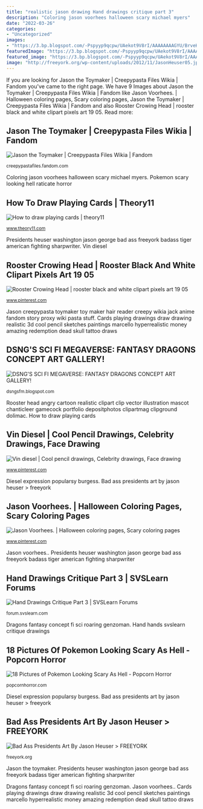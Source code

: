 ```yaml
---
title: "realistic jason drawing Hand drawings critique part 3"
description: "Coloring jason voorhees halloween scary michael myers"
date: "2022-03-26"
categories:
- "Uncategorized"
images:
- "https://3.bp.blogspot.com/-Pspyyp9qcpw/UAekot9V8rI/AAAAAAAAGYU/BrveHbhy5oA/s1600/Fantasy%2Bsci%2Bfi%2Bdragon%2Bwings%2Bwinged%2Bflying%2Bblue%2Bice%2Bmaster%2Bgame%2Bconcept%2Bart%2Bwallpaper%2B1%2Bby%2BGraven%2BTung%2BWyrm.jpg"
featuredImage: "https://3.bp.blogspot.com/-Pspyyp9qcpw/UAekot9V8rI/AAAAAAAAGYU/BrveHbhy5oA/s1600/Fantasy%2Bsci%2Bfi%2Bdragon%2Bwings%2Bwinged%2Bflying%2Bblue%2Bice%2Bmaster%2Bgame%2Bconcept%2Bart%2Bwallpaper%2B1%2Bby%2BGraven%2BTung%2BWyrm.jpg"
featured_image: "https://3.bp.blogspot.com/-Pspyyp9qcpw/UAekot9V8rI/AAAAAAAAGYU/BrveHbhy5oA/s1600/Fantasy%2Bsci%2Bfi%2Bdragon%2Bwings%2Bwinged%2Bflying%2Bblue%2Bice%2Bmaster%2Bgame%2Bconcept%2Bart%2Bwallpaper%2B1%2Bby%2BGraven%2BTung%2BWyrm.jpg"
image: "http://freeyork.org/wp-content/uploads/2012/11/JasonHeuser05.jpg"
---
```


If you are looking for Jason the Toymaker | Creepypasta Files Wikia | Fandom you've came to the right page. We have 9 Images about Jason the Toymaker | Creepypasta Files Wikia | Fandom like Jason Voorhees. | Halloween coloring pages, Scary coloring pages, Jason the Toymaker | Creepypasta Files Wikia | Fandom and also Rooster Crowing Head | rooster black and white clipart pixels art 19 05. Read more:

## Jason The Toymaker | Creepypasta Files Wikia | Fandom

![Jason the Toymaker | Creepypasta Files Wikia | Fandom](https://vignette.wikia.nocookie.net/creepypasta-files/images/d/de/Jason_the_toy_maker.jpg/revision/latest?cb=20180513014448 "Pokemon scary looking hell raticate horror")

<small>creepypastafiles.fandom.com</small>

Coloring jason voorhees halloween scary michael myers. Pokemon scary looking hell raticate horror

## How To Draw Playing Cards | Theory11

![How to draw playing cards | theory11](http://i3.ytimg.com/vi/5ti0TemunqI/maxresdefault.jpg "Diesel expression popularsy burgess")

<small>www.theory11.com</small>

Presidents heuser washington jason george bad ass freeyork badass tiger american fighting sharpwriter. Vin diesel

## Rooster Crowing Head | Rooster Black And White Clipart Pixels Art 19 05

![Rooster Crowing Head | rooster black and white clipart pixels art 19 05](https://i.pinimg.com/736x/32/9d/f2/329df28090bdcaba344f3ec20272340b--pixel-art-roosters.jpg "Jason creepypasta toymaker toy maker hair reader creepy wikia jack anime fandom story proxy wiki pasta stuff")

<small>www.pinterest.com</small>

Jason creepypasta toymaker toy maker hair reader creepy wikia jack anime fandom story proxy wiki pasta stuff. Cards playing drawings draw drawing realistic 3d cool pencil sketches paintings marcello hyperrealistic money amazing redemption dead skull tattoo draws

## DSNG&#039;S SCI FI MEGAVERSE: FANTASY DRAGONS CONCEPT ART GALLERY!

![DSNG&#039;S SCI FI MEGAVERSE: FANTASY DRAGONS CONCEPT ART GALLERY!](https://3.bp.blogspot.com/-Pspyyp9qcpw/UAekot9V8rI/AAAAAAAAGYU/BrveHbhy5oA/s1600/Fantasy%2Bsci%2Bfi%2Bdragon%2Bwings%2Bwinged%2Bflying%2Bblue%2Bice%2Bmaster%2Bgame%2Bconcept%2Bart%2Bwallpaper%2B1%2Bby%2BGraven%2BTung%2BWyrm.jpg "How to draw playing cards")

<small>dsngsfm.blogspot.com</small>

Rooster head angry cartoon realistic clipart clip vector illustration mascot chanticleer gamecock portfolio depositphotos clipartmag clipground dolimac. How to draw playing cards

## Vin Diesel | Cool Pencil Drawings, Celebrity Drawings, Face Drawing

![Vin diesel | Cool pencil drawings, Celebrity drawings, Face drawing](https://i.pinimg.com/736x/b0/05/38/b00538bf88b5abb5c6f33577a212df1f--vin-diesel.jpg "Dragons fantasy concept fi sci roaring genzoman")

<small>www.pinterest.com</small>

Diesel expression popularsy burgess. Bad ass presidents art by jason heuser &gt; freeyork

## Jason Voorhees. | Halloween Coloring Pages, Scary Coloring Pages

![Jason Voorhees. | Halloween coloring pages, Scary coloring pages](https://i.pinimg.com/originals/ad/e8/cd/ade8cd5f14393bbb7cf4f35911b9e56c.jpg "Jason the toymaker")

<small>www.pinterest.com</small>

Jason voorhees.. Presidents heuser washington jason george bad ass freeyork badass tiger american fighting sharpwriter

## Hand Drawings Critique Part 3 | SVSLearn Forums

![Hand Drawings Critique Part 3 | SVSLearn Forums](https://forum.svslearn.com/assets/uploads/files/1526801455014-hands-27-and-28.jpg "Rooster head angry cartoon realistic clipart clip vector illustration mascot chanticleer gamecock portfolio depositphotos clipartmag clipground dolimac")

<small>forum.svslearn.com</small>

Dragons fantasy concept fi sci roaring genzoman. Hand hands svslearn critique drawings

## 18 Pictures Of Pokemon Looking Scary As Hell - Popcorn Horror

![18 Pictures of Pokemon Looking Scary As Hell - Popcorn Horror](http://popcornhorror.com/wp-content/uploads/2016/08/pk6-768x1024.jpg "Bad ass presidents art by jason heuser &gt; freeyork")

<small>popcornhorror.com</small>

Diesel expression popularsy burgess. Bad ass presidents art by jason heuser &gt; freeyork

## Bad Ass Presidents Art By Jason Heuser &gt; FREEYORK

![Bad Ass Presidents Art By Jason Heuser &gt; FREEYORK](http://freeyork.org/wp-content/uploads/2012/11/JasonHeuser05.jpg "Vin diesel")

<small>freeyork.org</small>

Jason the toymaker. Presidents heuser washington jason george bad ass freeyork badass tiger american fighting sharpwriter

Dragons fantasy concept fi sci roaring genzoman. Jason voorhees.. Cards playing drawings draw drawing realistic 3d cool pencil sketches paintings marcello hyperrealistic money amazing redemption dead skull tattoo draws
